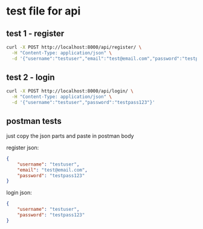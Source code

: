 # test file for api

## test 1 - register
```bash
curl -X POST http://localhost:8000/api/register/ \
  -H "Content-Type: application/json" \
  -d '{"username":"testuser","email":"test@email.com","password":"testpass123"}'
```

## test 2 - login
```bash
curl -X POST http://localhost:8000/api/login/ \
  -H "Content-Type: application/json" \
  -d '{"username":"testuser","password":"testpass123"}'
```

## postman tests
just copy the json parts and paste in postman body

register json:
```json
{
    "username": "testuser",
    "email": "test@email.com",
    "password": "testpass123"
}
```

login json:
```json
{
    "username": "testuser",
    "password": "testpass123"
}
```
